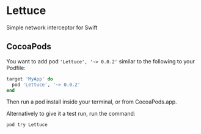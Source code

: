 # Lettuce
Simple network interceptor for Swift

## CocoaPods
You want to add pod `'Lettuce', '~> 0.0.2'` similar to the following to your Podfile:
```ruby
target 'MyApp' do
  pod 'Lettuce', '~> 0.0.2'
end
```
Then run a pod install inside your terminal, or from CocoaPods.app.

Alternatively to give it a test run, run the command:

`pod try Lettuce`
